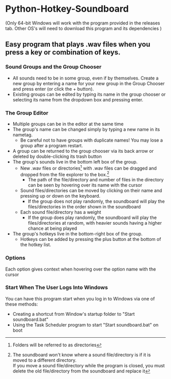 # Python-Hotkey-Soundboard
(Only 64-bit Windows will work with the program provided in the releases tab.
Other OS's will need to download this program and its dependencies )
## Easy program that plays .wav files when you press a key or combination of keys.

### Sound Groups and the Group Chooser

- All sounds need to be in some group, even if by themselves. Create a new group by entering a name for your new group
in the Group Chooser and press enter (or click the + button).  
- Existing groups can be edited by typing its name in the group chooser or selecting its name
from the dropdown box and pressing enter.

### The Group Editor

- Multiple groups can be in the editor at the same time
- The group's name can be changed simply by typing a new name in its nametag. 
  - Be careful not to have groups with duplicate names! You may lose a group after a program restart.
- A group can be returned to the group chooser via its back arrow or deleted by double-clicking its trash button
- The group's sounds live in the bottom left box of the group.
  - New .wav files or directories[^1] with .wav files can be dragged and dropped from the file explorer to the box.[^2]
    - The path of the file/directory and number of files in the directory can be seen by hovering over its name with the cursor
  - Sound files/directories can be moved by clicking on their name and pressing up or down on the keyboard.
    - If the group does not play randomly, the soundboard will play the files/directories in the order shown in the soundboard
  - Each sound file/directory has a weight
    - If the group does play randomly, the soundboard will play the files/directories at random, with heavier sounds having a higher chance at being played
- The group's hotkeys live in the bottom-right box of the group.
  - Hotkeys can be added by pressing the plus button at the bottom of the hotkey list.

### Options
Each option gives context when hovering over the option name with the cursor

### Start When The User Logs Into Windows

You can have this program start when you log in to Windows via one of these methods:
- Creating a shortcut from Window's startup folder to "Start soundboard.bat"
- Using the Task Scheduler program to start "Start soundboard.bat" on boot

[^1]: Folders will be referred to as directories  
[^2]: The soundboard won't know where a sound file/directory is if it is moved to a different directory.  
  If you move a sound file/directory while the program is closed, you must delete the old file/directory
  from the soundboard and replace it

